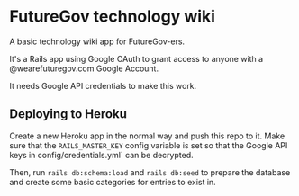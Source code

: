 # FutureGov technology wiki

A basic technology wiki app for FutureGov-ers.

It's a Rails app using Google OAuth to grant access to anyone with a @wearefuturegov.com Google Account.

It needs Google API credentials to make this work.

## Deploying to Heroku

Create a new Heroku app in the normal way and push this repo to it. Make sure that the `RAILS_MASTER_KEY` config variable is set so that the Google API keys in config/credentials.yml` can be decrypted.

Then, run `rails db:schema:load` and `rails db:seed` to prepare the database and create some basic categories for entries to exist in.
